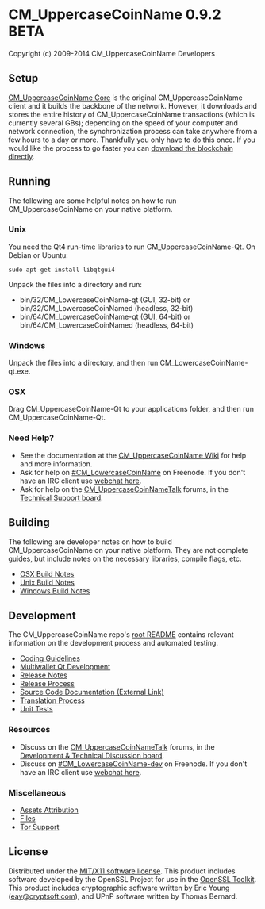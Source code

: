CM_UppercaseCoinName 0.9.2 BETA
=====================

Copyright (c) 2009-2014 CM_UppercaseCoinName Developers


Setup
---------------------
[CM_UppercaseCoinName Core](http://CM_LowercaseCoinName.org/en/download) is the original CM_UppercaseCoinName client and it builds the backbone of the network. However, it downloads and stores the entire history of CM_UppercaseCoinName transactions (which is currently several GBs); depending on the speed of your computer and network connection, the synchronization process can take anywhere from a few hours to a day or more. Thankfully you only have to do this once. If you would like the process to go faster you can [download the blockchain directly](bootstrap.md).

Running
---------------------
The following are some helpful notes on how to run CM_UppercaseCoinName on your native platform. 

### Unix

You need the Qt4 run-time libraries to run CM_UppercaseCoinName-Qt. On Debian or Ubuntu:

	sudo apt-get install libqtgui4

Unpack the files into a directory and run:

- bin/32/CM_LowercaseCoinName-qt (GUI, 32-bit) or bin/32/CM_LowercaseCoinNamed (headless, 32-bit)
- bin/64/CM_LowercaseCoinName-qt (GUI, 64-bit) or bin/64/CM_LowercaseCoinNamed (headless, 64-bit)



### Windows

Unpack the files into a directory, and then run CM_LowercaseCoinName-qt.exe.

### OSX

Drag CM_UppercaseCoinName-Qt to your applications folder, and then run CM_UppercaseCoinName-Qt.

### Need Help?

* See the documentation at the [CM_UppercaseCoinName Wiki](https://en.CM_LowercaseCoinName.it/wiki/Main_Page)
for help and more information.
* Ask for help on [#CM_LowercaseCoinName](http://webchat.freenode.net?channels=CM_LowercaseCoinName) on Freenode. If you don't have an IRC client use [webchat here](http://webchat.freenode.net?channels=CM_LowercaseCoinName).
* Ask for help on the [CM_UppercaseCoinNameTalk](https://CM_LowercaseCoinNametalk.org/) forums, in the [Technical Support board](https://CM_LowercaseCoinNametalk.org/index.php?board=4.0).

Building
---------------------
The following are developer notes on how to build CM_UppercaseCoinName on your native platform. They are not complete guides, but include notes on the necessary libraries, compile flags, etc.

- [OSX Build Notes](build-osx.md)
- [Unix Build Notes](build-unix.md)
- [Windows Build Notes](build-msw.md)

Development
---------------------
The CM_UppercaseCoinName repo's [root README](https://github.com/CM_LowercaseCoinName/CM_LowercaseCoinName/blob/master/README.md) contains relevant information on the development process and automated testing.

- [Coding Guidelines](coding.md)
- [Multiwallet Qt Development](multiwallet-qt.md)
- [Release Notes](release-notes.md)
- [Release Process](release-process.md)
- [Source Code Documentation (External Link)](https://dev.visucore.com/CM_LowercaseCoinName/doxygen/)
- [Translation Process](translation_process.md)
- [Unit Tests](unit-tests.md)

### Resources
* Discuss on the [CM_UppercaseCoinNameTalk](https://CM_LowercaseCoinNametalk.org/) forums, in the [Development & Technical Discussion board](https://CM_LowercaseCoinNametalk.org/index.php?board=6.0).
* Discuss on [#CM_LowercaseCoinName-dev](http://webchat.freenode.net/?channels=CM_LowercaseCoinName) on Freenode. If you don't have an IRC client use [webchat here](http://webchat.freenode.net/?channels=CM_LowercaseCoinName-dev).

### Miscellaneous
- [Assets Attribution](assets-attribution.md)
- [Files](files.md)
- [Tor Support](tor.md)

License
---------------------
Distributed under the [MIT/X11 software license](http://www.opensource.org/licenses/mit-license.php).
This product includes software developed by the OpenSSL Project for use in the [OpenSSL Toolkit](http://www.openssl.org/). This product includes
cryptographic software written by Eric Young ([eay@cryptsoft.com](mailto:eay@cryptsoft.com)), and UPnP software written by Thomas Bernard.
